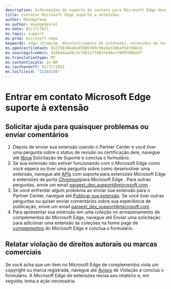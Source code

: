 ```yaml
---
description: Informações de suporte de contato para Microsoft Edge desenvolvimento de extensão
title: Contatar Microsoft Edge suporte a extensões
author: MSEdgeTeam
ms.author: msedgedevrel
ms.date: 02/17/2021
ms.topic: support
ms.prod: microsoft-edge
keywords: edge-chromium, desenvolvimento de extensões, extensões de navegador, complementos, partner center, desenvolvedor, suporte
ms.openlocfilehash: 03225838b48e0588b39dc98a9a33dbafb4fd66c6
ms.sourcegitcommit: 916b4daa26c2c78611f7d837bd6ecf009f0082df
ms.translationtype: MT
ms.contentlocale: pt-BR
ms.lasthandoff: 02/17/2021
ms.locfileid: "11343156"
---
```

# Entrar em contato Microsoft Edge suporte à extensão  

##  <a name="request-help-for-any-issues-or-submit-feedback"></a>Solicitar ajuda para quaisquer problemas ou enviar comentários  

1.  Depois de enviar sua extensão usando o Partner Center e você tiver uma pergunta sobre o status de revisão ou certificação dele, navegue até [Nova][MicrosoftSupportSupportrequestformE7a381be9c9aFafbEd76262bc93fd9e4] Solicitação de Suporte e conclua o formulário.  
1.  Se sua extensão não estiver funcionando com o Microsoft Edge como você espera ou tiver uma pergunta sobre como desenvolver uma extensão, navegue até [APIs][ExtensionsDeveloperGuideApiSupport] com suporte para extensões Microsoft Edge e extensões de porta [Chromium][ExtensionsDeveloperGuidePortChromeExtension]para Microsoft Edge .  Para outras perguntas, envie um email [para][MailtoExtDevSupportMicrosoft]ext_dev_support@microsoft.com .  
1.  Se você enfrentar algum problema ao enviar sua extensão para o Partner Center, navegue até [Publicar sua extensão][ExtensionsPublishPublishExtension].  Se você tiver outras perguntas ou quiser enviar comentários sobre sua experiência de publicação, envie um email [para][MailtoExtDevSupportMicrosoft]ext_dev_support@microsoft.com .  
1.  Para apresentar sua extensão em uma coleção no armazenamento de complementos do Microsoft Edge, navegue até Enviar uma solicitação para adicionar uma extensão às coleções na home page de [complementos][OfficeFormsPagesResponsepageAspxV4j5cvggr0grqy180bhbrw01uwybfaxnna1zkp3x2vun0ibsu1ymeu3vfy0vurrodewsjgwu00yry4u] do Microsoft Edge e conclua o formulário.   
    
##  <a name="report-copyright-or-trademark-infringement"></a>Relatar violação de direitos autorais ou marcas comerciais  

Se você acha que um item no Microsoft Edge de complementos viola um copyright ou marca registrada, navegue até [Avisos][MicrosoftInfoMarketplaceHtml] de Violação e conclua o formulário.  A Microsoft Edge de extensões revisa seu relatório e, em seguida, toma a ação necessária.  

<!-- links -->  

[ExtensionsDeveloperGuideApiSupport]: ../developer-guide/api-support.md "APIs com suporte para Microsoft Edge extensões | Microsoft Docs"  
[ExtensionsDeveloperGuidePortChromeExtension]: ../developer-guide/port-chrome-extension.md "Porta sua extensão | Microsoft Docs"  
[ExtensionsPublishPublishExtension]: ./publish-extension.md "Publicar sua extensão | Microsoft Docs"  

[MicrosoftInfoMarketplaceHtml]: https://www.microsoft.com/info/Marketplace.html "Avisos de violação | Microsoft"  

[MicrosoftSupportSupportrequestformE7a381be9c9aFafbEd76262bc93fd9e4]: https://support.microsoft.com/supportrequestform/e7a381be-9c9a-fafb-ed76-262bc93fd9e4 "Extensões Nova Solicitação de Suporte | Suporte da Microsoft"  

[OfficeFormsPagesResponsepageAspxV4j5cvggr0grqy180bhbrw01uwybfaxnna1zkp3x2vun0ibsu1ymeu3vfy0vurrodewsjgwu00yry4u]: https://forms.office.com/Pages/ResponsePage.aspx?id=v4j5cvGGr0GRqy180BHbRw01UwyBfAxNna_1ZkP3X2VUN0lBSU1YMEU3VFY0VURRODEwSjgwU00yRy4u "Enviar uma solicitação para adicionar uma extensão às coleções Microsoft Edge página inicial de complementos | Microsoft Office Formulários"  

[MailtoExtDevSupportMicrosoft]: mailto:ext_dev_support@microsoft.com "Envie um email para ext_dev_support@microsoft.com"  
